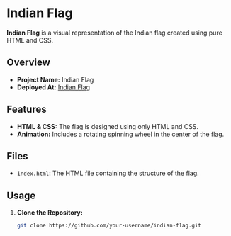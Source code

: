 # Indian Flag

**Indian Flag** is a visual representation of the Indian flag created using pure HTML and CSS.

## Overview

- **Project Name:** Indian Flag
- **Deployed At:** [Indian Flag](https://kingshivamx.github.io/Indian%20Falg.html)

## Features

- **HTML & CSS:** The flag is designed using only HTML and CSS.
- **Animation:** Includes a rotating spinning wheel in the center of the flag.

## Files

- `index.html`: The HTML file containing the structure of the flag.

## Usage

1. **Clone the Repository:**

   ```bash
   git clone https://github.com/your-username/indian-flag.git
